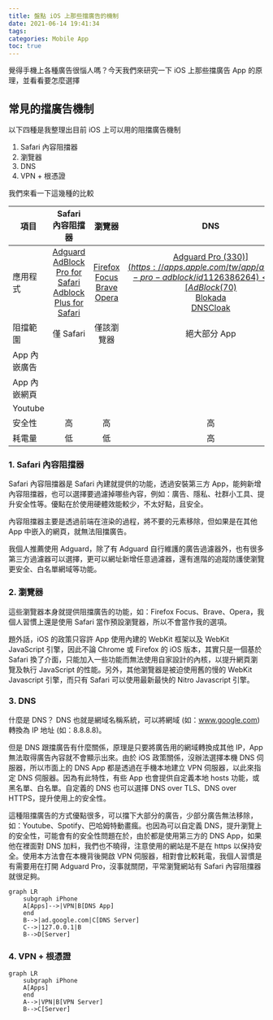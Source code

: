```yaml
---
title: 盤點 iOS 上那些擋廣告的機制
date: 2021-06-14 19:41:34
tags:
categories: Mobile App
toc: true
---
```

<style>
.fa-times {
  color: red;
}
.fa-check {
  color: green;
}
.mermaid .label{
  font-size: 0.85rem;
}
.mermaid {
  background: transparent;
}
</style>
<script src="https://cdnjs.cloudflare.com/ajax/libs/mermaid/8.10.2/mermaid.min.js"></script>

覺得手機上各種廣告很惱人嗎？今天我們來研究一下 iOS 上那些擋廣告 App 的原理，並看看要怎麼選擇

## 常見的擋廣告機制
以下四種是我整理出目前 iOS 上可以用的阻擋廣告機制
1. Safari 內容阻擋器
2. 瀏覽器
3. DNS
4. VPN + 根憑證

我們來看一下這幾種的比較

| 項目 | Safari 內容阻擋器 | 瀏覽器 | DNS | VPN + 根憑證 | 
| - | :-: | :-: | :-: | :-: | 
| 應用程式 | [Adguard](https://apps.apple.com/tw/app/adguard-adblock-privacy/id1047223162)<br>[AdBlock Pro for Safari](https://apps.apple.com/tw/app/adblock-pro-for-safari/id1018301773)<br>[Adblock Plus for Safari](https://apps.apple.com/tw/app/adblock-plus-for-safari-abp/id1028871868) | [Firefox Focus](https://apps.apple.com/tw/app/firefox-focus-privacy-browser/id1055677337)<br>[Brave](https://apps.apple.com/tw/app/brave-browser-fast-web-privacy/id1052879175)<br>[Opera](https://apps.apple.com/tw/app/opera-touch-web-browser/id1411869974) | [Adguard Pro ($330)](https://apps.apple.com/tw/app/adguard-pro-adblock/id1126386264)<br>[AdBlock ($70)](https://apps.apple.com/tw/app/adblock/id691121579)<br>[Blokada](https://apps.apple.com/tw/app/blokada/id1508341781)<br>[DNSCloak](https://apps.apple.com/tw/app/dnscloak-secure-dns-client/id1452162351)| [Luna VPN](https://emban-networks.com/) | 
| 阻擋範圍 | 僅 Safari | 僅該瀏覽器 | 絕大部分 App | 所有 App | 
| App 內嵌廣告 | <i class="fas fa-times"></i> | <i class="fas fa-times"></i> | <i class="fas fa-check"></i> | <i class="fas fa-check"></i> | 
| App 內嵌網頁 | <i class="fas fa-times"></i> | <i class="fas fa-times"></i> | <i class="fas fa-check"></i> | <i class="fas fa-check"></i> | 
| Youtube | <i class="fas fa-times"></i> | <i class="fas fa-times"></i> | <i class="fas fa-times"></i> | <i class="fas fa-check"></i> | 
| 安全性 | 高 | 高 | 高 | 低 |
| 耗電量 | 低 | 低 | 高 | 高 |


### 1. Safari 內容阻擋器

Safari 內容阻擋器是 Safari 內建就提供的功能，透過安裝第三方 App，能夠新增內容阻擋器，也可以選擇要過濾掉哪些內容，例如：廣告、隱私、社群小工具、提升安全性等。優點在於使用硬體效能較少，不太好點，且安全。

內容阻擋器主要是透過前端在渲染的過程，將不要的元素移除，但如果是在其他 App 中嵌入的網頁，就無法阻擋廣告。

我個人推薦使用 Adguard，除了有 Adguard 自行維護的廣告過濾器外，也有很多第三方過濾器可以選擇，更可以網址新增任意過濾器，還有進階的追蹤防護使瀏覽更安全、白名單網域等功能。

### 2. 瀏覽器

這些瀏覽器本身就提供阻擋廣告的功能，如：Firefox Focus、Brave、Opera，我個人習慣上還是使用 Safari 當作預設瀏覽器，所以不會當作我的選項。

題外話，iOS 的政策只容許 App 使用內建的 WebKit 框架以及 WebKit JavaScript 引擎，因此不論 Chrome 或 Firefox 的 iOS 版本，其實只是一個基於 Safari 換了介面，只能加入一些功能而無法使用自家設計的內核，以提升網頁瀏覽及執行 JavaScript 的性能。另外，其他瀏覽器是被迫使用舊的慢的 WebKit Javascript 引擎，而只有 Safari 可以使用最新最快的 Nitro Javascript 引擎。

### 3. DNS

什麼是 DNS？ DNS 也就是網域名稱系統，可以將網域 (如：www.google.com) 轉換為 IP 地址 (如：8.8.8.8)。

但是 DNS 跟擋廣告有什麼關係，原理是只要將廣告用的網域轉換成其他 IP，App 無法取得廣告內容就不會顯示出來。由於 iOS 政策關係，沒辦法選擇本機 DNS 伺服器，所以市面上的 DNS App 都是透過在手機本地建立 VPN 伺服器，以此來指定 DNS 伺服器。因為有此特性，有些 App 也會提供自定義本地 hosts 功能，或黑名單、白名單。自定義的 DNS 也可以選擇 DNS over TLS、DNS over HTTPS，提升使用上的安全性。

這種阻擋廣告的方式優點很多，可以擋下大部分的廣告，少部分廣告無法移除，如：Youtube、Spotify、巴哈姆特動畫瘋。也因為可以自定義 DNS，提升瀏覽上的安全性，可能會有的安全性問題在於，由於都是使用第三方的 DNS App，如果他在裡面對 DNS 加料，我們也不曉得，注意使用的網站是不是在 https 以保持安全。使用本方法會在本機背後開啟 VPN 伺服器，相對會比較耗電，我個人習慣是有需要用在打開 Adguard Pro，沒事就關閉，平常瀏覽網站有 Safari 內容阻擋器就很足夠。
```mermaid
graph LR
    subgraph iPhone
    A[Apps]-->|VPN|B[DNS App]
    end
    B-->|ad.google.com|C[DNS Server]
    C-->|127.0.0.1|B
    B-->D[Server]
```

### 4. VPN + 根憑證

```mermaid
graph LR
    subgraph iPhone
    A[Apps]
    end
    A-->|VPN|B[VPN Server]
    B-->C[Server]
```
